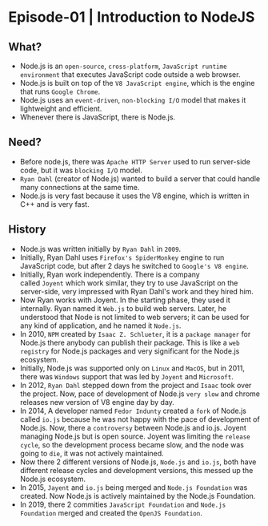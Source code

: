 # Episode-01 | Introduction to NodeJS

## **What?**

- Node.js is an `open-source`, `cross-platform`, `JavaScript runtime environment` that executes JavaScript code outside a web browser.
- Node.js is built on top of the `V8 JavaScript engine`, which is the engine that runs `Google Chrome`.
- Node.js uses an `event-driven`, `non-blocking I/O` model that makes it lightweight and efficient.
- Whenever there is JavaScript, there is Node.js.

## **Need?**

- Before node.js, there was `Apache HTTP Server` used to run server-side code, but it was `blocking I/O` model.
- `Ryan Dahl` (creator of Node.js) wanted to build a server that could handle many connections at the same time.
- Node.js is very fast because it uses the V8 engine, which is written in C++ and is very fast.

## **History**

- Node.js was written initially by `Ryan Dahl` in `2009`.
- Initially, Ryan Dahl uses `Firefox's SpiderMonkey` engine to run JavaScript code, but after 2 days he switched to `Google's V8 engine`.
- Initially, Ryan work independently. There is a company called `Joyent` which work similar, they try to use JavaScript on the server-side, very impressed with Ryan Dahl's work and they hired him.
- Now Ryan works with Joyent. In the starting phase, they used it internally. Ryan named it `Web.js` to build web servers. Later, he understood that Node is not limited to web servers; it can be used for any kind of application, and he named it `Node.js`.
- In 2010, `NPM` created by `Isaac Z. Schlueter`, it is a `package manager` for Node.js there anybody can publish their package. This is like a `web registry` for Node.js packages and very significant for the Node.js ecosystem.
- Initially, Node.js was supported only on `Linux` and `MacOS`, but in 2011, there was `Windows` support that was led by `Joyent` and `Microsoft`.
- In 2012, `Ryan Dahl` stepped down from the project and `Isaac` took over the project. Now, pace of development of Node.js `very slow` and chrome releases new version of V8 engine day by day.
- In 2014, A developer named `Fedor Indunty` created a `fork` of Node.js called `io.js` because he was not happy with the pace of development of Node.js. Now, there a `controversy` between Node.js and io.js. Joyent managing Node.js but is open source. Joyent was limiting the `release cycle`, so the development process became slow, and the node was going to `die`, it was not actively maintained.
- Now there 2 different versions of Node.js, `Node.js` and `io.js`, both have different release cycles and development versions, this messed up the Node.js ecosystem.
- In 2015, `Jayent` and `io.js` being merged and `Node.js Foundation` was created. Now Node.js is actively maintained by the Node.js Foundation.
- In 2019, there 2 commities `JavaScript Foundation` and `Node.js Foundation` merged and created the `OpenJS Foundation`.